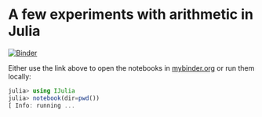 # A few experiments with arithmetic in Julia

[![Binder](https://mybinder.org/badge_logo.svg)](https://mybinder.org/v2/gh/triscale-innov/Nantes2019/master)

Either use the link above to open the notebooks in [mybinder.org](https://mybinder.org) or run them
locally:

```julia
julia> using IJulia
julia> notebook(dir=pwd())
[ Info: running ...
```
